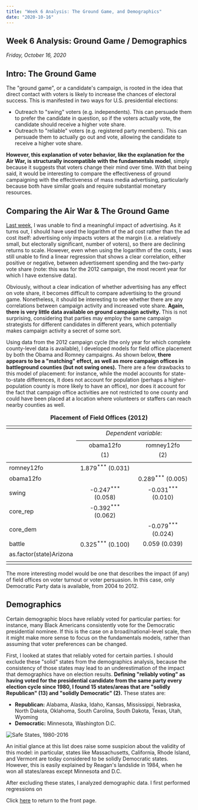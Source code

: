 ```yaml
---
title: "Week 6 Analysis: The Ground Game, and Demographics"
date: "2020-10-16"
---
```


## Week 6 Analysis: Ground Game / Demographics
*Friday, October 16, 2020*

## Intro: The Ground Game
The "ground game", or a candidate's campaign, is rooted in the idea that direct contact with voters is likely to increase the chances of electoral success. This is manifested in two ways for U.S. presidential elections: 

- Outreach to "swing" voters (e.g. independents). This can persuade them to prefer the candidate in question, so if the voters actually vote, the candidate should receive a higher vote share.
- Outreach to "reliable" voters (e.g. registered party members). This can persuade them to actually go out and vote, allowing the candidate to receive a higher vote share. 

**However, this explanation of voter behavior, like the explanation for the Air War, is structurally incompatible with the fundamentals model**, simply because it suggests that voters change their mind over time. With that being said, it would be interesting to compare the effectiveness of ground campaigning with the effectiveness of mass media advertising, particularly because both have similar goals and require substantial monetary resources.

## Comparing the Air War & The Ground Game
[Last week](https://yanxifang.github.io/Gov-1347/2020/10/09/Week-Five-Predictions.html), I was unable to find a meaningful impact of advertising. As it turns out, I should have used the logarithm of the ad cost rather than the ad cost itself: advertising only impacts voters at the margin (i.e. a relatively small, but electorally significant, number of voters), so there are declining returns to scale. However, even when using the logarithm of the costs, I was still unable to find a linear regression that shows a clear correlation, either positive or negative, between advertisement spending and the two-party vote share (note: this was for the 2012 campaign, the most recent year for which I have extensive data).

Obviously, without a clear indication of whether advertising has any effect on vote share, it becomes difficult to compare advertising to the ground game. Nonetheless, it should be interesting to see whether there are any correlations between campaign activity and increased vote share. **Again, there is very little data available on ground campaign activity.** This is not surprising, considering that parties may employ the same campaign strategists for different candidates in different years, which potentially makes campaign activity a secret of some sort.

Using data from the 2012 campaign cycle (the only year for which complete county-level data is available), I developed models for field office placement by both the Obama and Romney campaigns. As shown below, **there appears to be a "matching" effect, as well as more campaign offices in battleground counties (but not swing ones).** There are a few drawbacks to this model of placement: for instance, while the model accounts for state-to-state differences, it does not account for population (perhaps a higher-population county is more likely to have an office), nor does it account for the fact that campaign office activities are not restricted to one county and could have been placed at a location where volunteers or staffers can reach nearby counties as well.

<table style="text-align:center"><caption><strong>Placement of Field Offices (2012)</strong></caption>
<tr><td colspan="3" style="border-bottom: 1px solid black"></td></tr><tr><td style="text-align:left"></td><td colspan="2"><em>Dependent variable:</em></td></tr>
<tr><td></td><td colspan="2" style="border-bottom: 1px solid black"></td></tr>
<tr><td style="text-align:left"></td><td>obama12fo</td><td>romney12fo</td></tr>
<tr><td style="text-align:left"></td><td>(1)</td><td>(2)</td></tr>
<tr><td colspan="3" style="border-bottom: 1px solid black"></td></tr><tr><td style="text-align:left">romney12fo</td><td>1.879<sup>***</sup> (0.031)</td><td></td></tr>
<tr><td style="text-align:left">obama12fo</td><td></td><td>0.289<sup>***</sup> (0.005)</td></tr>
<tr><td style="text-align:left">swing</td><td>-0.247<sup>***</sup> (0.058)</td><td>-0.031<sup>***</sup> (0.010)</td></tr>
<tr><td style="text-align:left">core_rep</td><td>-0.392<sup>***</sup> (0.062)</td><td></td></tr>
<tr><td style="text-align:left">core_dem</td><td></td><td>-0.079<sup>***</sup> (0.024)</td></tr>
<tr><td style="text-align:left">battle</td><td>0.325<sup>***</sup> (0.100)</td><td>0.059 (0.039)</td></tr>
<tr><td style="text-align:left">as.factor(state)Arizona</td><td></td><td></td></tr>
<tr><td colspan="3" style="border-bottom: 1px solid black"></td></tr><tr><td colspan="3" style="border-bottom: 1px solid black"></td></tr></table>

The more interesting model would be one that describes the impact (if any) of field offices on voter turnout or voter persuasion. In this case, only Democratic Party data is available, from 2004 to 2012. 

## Demographics
Certain demographic blocs have reliably voted for particular parties: for instance, many Black Americans consistently vote for the Democratic presidential nominee. If this is the case on a broad/national-level scale, then it might make more sense to focus on the fundamentals models, rather than assuming that voter preferences can be changed.

First, I looked at states that reliably voted for certain parties. I should exclude these "solid" states from the demographics analysis, because the consistency of those states may lead to an underestimation of the impact that demographics have on election results. **Defining "reliably voting" as having voted for the presidential candidate from the same party every election cycle since 1980, I found 15 states/areas that are "solidly Republican" (13) and "solidly Democratic" (2).** These states are:

- **Republican:** Alabama, Alaska, Idaho, Kansas, Mississippi, Nebraska, North Dakota, Oklahoma, South Carolina, South Dakota, Texas, Utah, Wyoming
- **Democratic:** Minnesota, Washington D.C.

![Safe States, 1980-2016](https://yanxifang.github.io/Gov-1347/images/safe_states_historical.png)

An initial glance at this list does raise some suspicion about the validity of this model: in particular, states like Massachusetts, California, Rhode Island, and Vermont are today considered to be solidly Democratic states. However, this is easily explained by Reagan's landslide in 1984, when he won all states/areas except Minnesota and D.C.

After excluding these states, I analyzed demographic data. I first performed regressions on 

Click [here](https://yanxifang.github.io/Gov-1347) to return to the front page.
